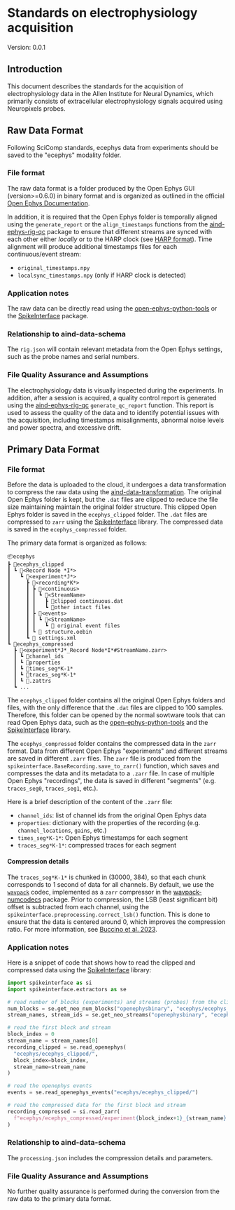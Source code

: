 # Standards on electrophysiology acquisition

Version: 0.0.1

## Introduction

This document describes the standards for the acquisition of electrophysiology data in the Allen Institute for Neural Dynamics, which primarily consists of extracellular electrophysiology signals
acquired using Neuropixels probes.

## Raw Data Format

Following SciComp standards, ecephys data from experiments should be saved to the "ecephys" modality folder.

### File format

The raw data format is a folder produced by the Open Ephys GUI (version>=0.6.0) in binary format and is organized as outlined in the official [Open Ephys Documentation](https://github.com/open-ephys/gui-docs/blob/b608d57a155b5af86f39048238492728fcd4e161/source/User-Manual/Recording-data/Binary-format.rst).

In addition, it is required that the Open Ephys folder is temporally aligned using the `generate_report` or the `align_timestamps` functions from the [aind-ephys-rig-qc](https://github.com/AllenNeuralDynamics/aind-ephys-rig-qc) package to ensure that different streams are synced 
with each other either *locally* or to the HARP clock (see [HARP format](harp.md)).
Time alignment will produce additional timestamps files for each continuous/event stream:
- `original_timestamps.npy`
- `localsync_timestamps.npy` (only if HARP clock is detected)

### Application notes

The raw data can be directly read using the [open-ephys-python-tools](https://github.com/open-ephys/open-ephys-python-tools) or the [SpikeInterface](https://spikeinterface.readthedocs.io/en/latest/index.html) package.

### Relationship to aind-data-schema

The `rig.json` will contain relevant metadata from the Open Ephys settings, such as the probe names and serial numbers.

### File Quality Assurance and Assumptions

The electrophysiology data is visually inspected during the experiments. In addition, after a session is acquired, a quality control report is generated using the [aind-ephys-rig-qc](https://github.com/AllenNeuralDynamics/aind-ephys-rig-qc) `generate_qc_report` function.
This report is used to assess the quality of the data and to identify potential issues with the acquisition, including timestamps misalignments, abnormal noise levels and power spectra, and excessive drift.

## Primary Data Format

### File format

Before the data is uploaded to the cloud, it undergoes a data transformation to compress 
the raw data using the [aind-data-transformation](https://github.com/AllenNeuralDynamics/aind-data-transformation). 
The original Open Ephys folder is kept, but the `.dat` files 
are clipped to reduce the file size maintaining maintain the original folder structure. This clipped Open 
Ephys folder is saved in the `ecephys_clipped` folder.
The `.dat` files are compressed to `zarr` using the 
[SpikeInterface](https://spikeinterface.readthedocs.io/en/latest/index.html) library.
The compressed data is saved in the `ecephys_compressed` folder.

The primary data format is organized as follows:

```plaintext
📦ecephys
┣ 📂ecephys_clipped
┃ ┗ 📂<Record Node *I*>
┃   ┗ 📂<experiment*J*>
┃     ┣ 📂<recording*K*>
┃     ┃ ┣ 📂<continuous>
┃     ┃ ┃ ┗ 📂<StreamName>
┃     ┃ ┃   ┣ 📜clipped continuous.dat
┃     ┃ ┃   ┗ 📜other intact files 
┃     ┃ ┣ 📂<events>
┃     ┃ ┃ ┗ 📂<StreamName>
┃     ┃ ┃   ┗ 📜 original event files
┃     ┃ ┗ 📜 structure.oebin
┃     ┗ 📜 settings.xml
┗ 📂ecephys_compressed
  ┣ 📂<experiment*J*_Record Node*I*#StreamName.zarr>
  ┃ ┗ 📂channel_ids
  ┃ ┗ 📂properties
  ┃ ┗ 📂times_seg*K-1*
  ┃ ┗ 📂traces_seg*K-1*
  ┃ ┗ 📜.zattrs
  ┗ ...
```

The `ecephys_clipped` folder contains all the original Open Ephys folders and files, with the only difference that 
the `.dat` files are clipped to 100 samples. Therefore, this folder can be opened by the normal sowtware tools 
that can read Open Ephys data, such as the [open-ephys-python-tools](https://github.com/open-ephys/open-ephys-python-tools)
and the [SpikeInterface](https://spikeinterface.readthedocs.io/en/latest/index.html) library.

The `ecephys_compressed` folder contains the compressed data in the `zarr` format. 
Data from different Open Ephys "experiments" and different streams are saved in different `.zarr` files.
The `zarr` file is produced from the `spikeinterface.BaseRecording.save_to_zarr()` function, 
which saves and compresses the data and its metadata to a `.zarr` file. In case of multiple Open Ephys "recordings",
the data is saved in different "segments" (e.g. `traces_seg0`, `traces_seg1`, etc.).

Here is a brief description of the content of the `.zarr` file:

- `channel_ids`: list of channel ids from the original Open Ephys data
- `properties`: dictionary with the properties of the recording (e.g. `channel_locations`, `gains`, etc.)
- `times_seg*K-1*`: Open Ephys timestamps for each segment
- `traces_seg*K-1*`: compressed traces for each segment

#### Compression details

The `traces_seg*K-1*` is chunked in (30000, 384), so that each chunk corresponds to 1 second of data for all channels.
By default, we use the [`wavpack`](https://www.wavpack.com/) codec, implemented as a `zarr` compressor 
in the [wavpack-numcodecs](https://github.com/AllenNeuralDynamics/wavpack-numcodecs) package. Prior to compression,
the LSB (least significant bit) offset is subtracted from each channel, using the 
`spikeinterface.preprocessing.correct_lsb()` function. This is done to ensure that the data is centered around 0,
which improves the compression ratio. For more information, see [Buccino et al. 2023](https://iopscience.iop.org/article/10.1088/1741-2552/acf5a4).

### Application notes

Here is a snippet of code that shows how to read the clipped and compressed data
using the [SpikeInterface](https://spikeinterface.readthedocs.io/en/latest/index.html) library:

```python
import spikeinterface as si
import spikeinterface.extractors as se

# read number of blocks (experiments) and streams (probes) from the clipped data
num_blocks = se.get_neo_num_blocks("openephysbinary", "ecephys/ecephys_clipped")
stream_names, stream_ids = se.get_neo_streams("openephysbinary", "ecephys/ecephys_clipped")

# read the first block and stream
block_index = 0
stream_name = stream_names[0]
recording_clipped = se.read_openephys(
  "ecephys/ecephys_clipped/",
  block_index=block_index,
  stream_name=stream_name
)

# read the openephys events
events = se.read_openephys_events("ecephys/ecephys_clipped/")

# read the compressed data for the first block and stream
recording_compressed = si.read_zarr(
  f"ecephys/ecephys_compressed/experiment{block_index+1}_{stream_name}.zarr"
)
```

### Relationship to aind-data-schema

The `processing.json` includes the compression details and parameters.

### File Quality Assurance and Assumptions

No further quality assurance is performed during the conversion from the raw data to the primary data format.

